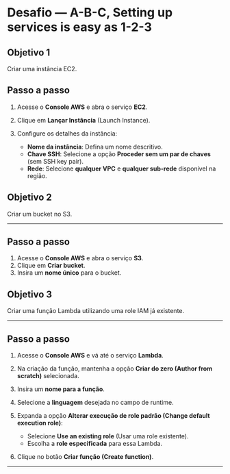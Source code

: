 # Desafio — A-B-C, Setting up services is easy as 1-2-3

## Objetivo 1

Criar uma instância EC2.

## Passo a passo

1. Acesse o **Console AWS** e abra o serviço **EC2**.
2. Clique em **Lançar Instância** (Launch Instance).
3. Configure os detalhes da instância:

   * **Nome da instância**: Defina um nome descritivo.
   * **Chave SSH**: Selecione a opção **Proceder sem um par de chaves** (sem SSH key pair).
   * **Rede**: Selecione **qualquer VPC** e **qualquer sub-rede** disponível na região.


## Objetivo 2

Criar um bucket no S3.

---

## Passo a passo

1. Acesse o **Console AWS** e abra o serviço **S3**.
2. Clique em **Criar bucket**.
3. Insira um **nome único** para o bucket.


## Objetivo 3

Criar uma função Lambda utilizando uma role IAM já existente.

---

## Passo a passo

1. Acesse o **Console AWS** e vá até o serviço **Lambda**.
2. Na criação da função, mantenha a opção **Criar do zero (Author from scratch)** selecionada.
3. Insira um **nome para a função**.
4. Selecione a **linguagem** desejada no campo de runtime.
5. Expanda a opção **Alterar execução de role padrão (Change default execution role)**:

   * Selecione **Use an existing role** (Usar uma role existente).
   * Escolha a **role especificada** para essa Lambda.
6. Clique no botão **Criar função (Create function)**.

---